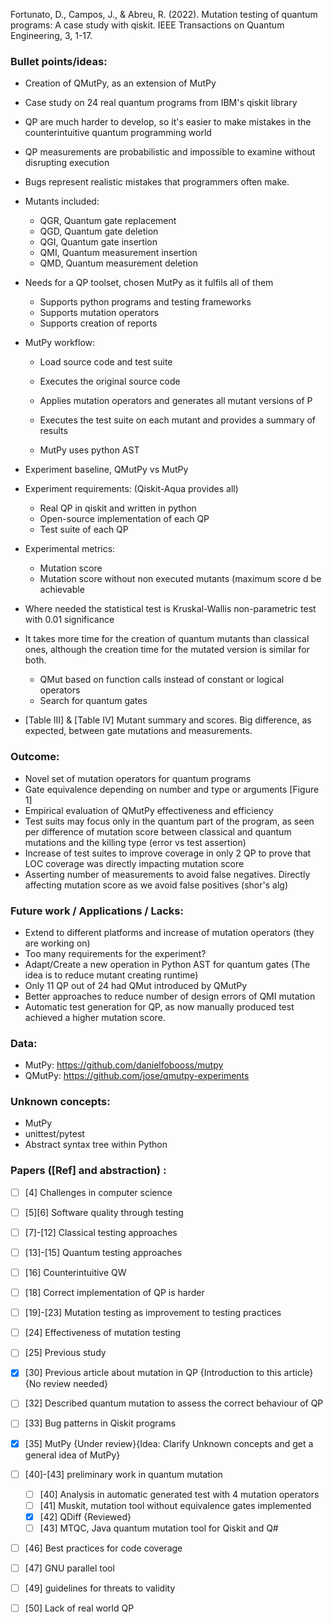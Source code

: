 Fortunato, D., Campos, J., & Abreu, R. (2022). Mutation testing of quantum programs: A case study with qiskit. IEEE Transactions on Quantum Engineering, 3, 1-17.

### Bullet points/ideas:
* Creation of QMutPy, as an extension of MutPy
* Case study on 24 real quantum programs from IBM's qiskit library
* QP are much harder to develop, so it's easier to make mistakes in the counterintuitive quantum programming world
* QP measurements are probabilistic and impossible to examine without disrupting execution
* Bugs represent realistic mistakes that programmers often make.
* Mutants included:
  * QGR, Quantum gate replacement
  * QGD, Quantum gate deletion
  * QGI, Quantum gate insertion
  * QMI, Quantum measurement insertion
  * QMD, Quantum measurement deletion

* Needs for a QP toolset, chosen MutPy as it fulfils all of them
  * Supports python programs and testing frameworks
  * Supports mutation operators
  * Supports creation of reports

* MutPy workflow:
  * Load source code and test suite
  * Executes the original source code
  * Applies mutation operators and generates all mutant versions of P
  * Executes the test suite on each mutant and provides a summary of results

  * MutPy uses python AST

* Experiment baseline, QMutPy vs MutPy

* Experiment requirements: (Qiskit-Aqua provides all)
  * Real QP in qiskit and written in python
  * Open-source implementation of each QP
  * Test suite of each QP

* Experimental metrics:
  * Mutation score
  * Mutation score without non executed mutants (maximum score d be achievable

* Where needed the statistical test is Kruskal-Wallis non-parametric test with 0.01 significance

* It takes more time for the creation of quantum mutants than classical ones, although the creation time for the mutated version is similar for both.
  * QMut based on function calls instead of constant or logical operators
  * Search for quantum gates

* [Table III] & [Table IV] Mutant summary and scores. Big difference, as expected, between gate mutations and measurements.


### Outcome:
* Novel set of mutation operators for quantum programs
* Gate equivalence depending on number and type or arguments [Figure 1]
* Empirical evaluation of QMutPy effectiveness and efficiency
* Test suits may focus only in the quantum part of the program, as seen per difference of mutation score between classical and quantum mutations and the killing type (error vs test assertion)
* Increase of test suites to improve coverage in only 2 QP to prove that LOC coverage was directly impacting mutation score
* Asserting number of measurements to avoid false negatives. Directly affecting mutation score as we avoid false positives (shor's alg)

### Future work / Applications / Lacks:
* Extend to different platforms and increase of mutation operators (they are working on)
* Too many requirements for the experiment?
* Adapt/Create a new operation in Python AST for quantum gates (The idea is to reduce mutant creating runtime)
* Only 11 QP out of 24 had QMut introduced by QMutPy
* Better approaches to reduce number of design errors of QMI mutation
* Automatic test generation for QP, as now manually produced test achieved a higher mutation score.

### Data:
* MutPy: https://github.com/danielfobooss/mutpy
* QMutPy: https://github.com/jose/qmutpy-experiments

### Unknown concepts:
* MutPy
* unittest/pytest
* Abstract syntax tree within Python

### Papers ([Ref] and abstraction) :
- [ ] [4] Challenges in computer science
- [ ] [5][6] Software quality through testing
- [ ] [7]-[12] Classical testing approaches
- [ ] [13]-[15] Quantum testing approaches
- [ ] [16] Counterintuitive QW
- [ ] [18] Correct implementation of QP is harder
- [ ] [19]-[23] Mutation testing as improvement to testing practices
- [ ] [24] Effectiveness of mutation testing
- [ ] [25] Previous study 
- [x] [30] Previous article about mutation in QP {Introduction to this article}{No review needed}
- [ ] [32] Described quantum mutation to assess the correct behaviour of QP
- [ ] [33] Bug patterns in Qiskit programs
- [x] [35] MutPy {Under review}{Idea: Clarify Unknown concepts and get a general idea of MutPy}
- [ ] [40]-[43] preliminary work in quantum mutation
  - [ ] [40] Analysis in automatic generated test with 4 mutation operators
  - [ ] [41] Muskit, mutation tool without equivalence gates implemented
  - [x] [42] QDiff {Reviewed}
  - [ ] [43] MTQC, Java quantum mutation tool for Qiskit and Q#
- [ ] [46] Best practices for code coverage
- [ ] [47] GNU parallel tool
- [ ] [49] guidelines for threats to validity
- [ ] [50] Lack of real world QP








